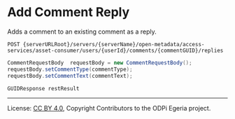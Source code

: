 <!-- SPDX-License-Identifier: CC-BY-4.0 -->
<!-- Copyright Contributors to the ODPi Egeria project. -->

# Add Comment Reply

Adds a comment to an existing comment as a reply.

```
POST {serverURLRoot}/servers/{serverName}/open-metadata/access-services/asset-consumer/users/{userId}/comments/{commentGUID}/replies
```

```java
CommentRequestBody  requestBody = new CommentRequestBody();
requestBody.setCommentType(commentType);
requestBody.setCommentText(commentText);

GUIDResponse restResult
```


----
License: [CC BY 4.0](https://creativecommons.org/licenses/by/4.0/),
Copyright Contributors to the ODPi Egeria project.
